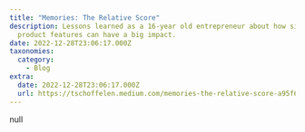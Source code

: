 ```yaml
---
title: "Memories: The Relative Score"
description: Lessons learned as a 16-year old entrepreneur about how simple
  product features can have a big impact.
date: 2022-12-28T23:06:17.000Z
taxonomies:
  category:
    - Blog
extra:
  date: 2022-12-28T23:06:17.000Z
  url: https://tschoffelen.medium.com/memories-the-relative-score-a95f60714bf4?utm_source=schof
---
```

null